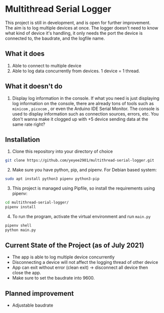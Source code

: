 # Multithread Serial Logger
This project is still in development, and is open for further improvement. The aim is to log multiple devices at once. The logger doesn't need to know what kind of device it's handling, it only needs the port the device is connected to, the baudrate, and the logfile name.  
  
## What it does
1. Able to connect to multiple device
2. Able to log data concurrently from devices. 1 device = 1 thread.
  
## What it doesn't do
1. Display log information in the console. If what you need is just displaying log information on the console, there are already tons of tools such as `minicom` , `picocom` , or even the Arduino IDE Serial Monitor. The console is used to display information such as connection sources, errors, etc. You don't wanna make it clogged up with +5 device sending data at the same rate right?

## Installation
1. Clone this repository into your directory of choice
```bash
git clone https://github.com/yeyee2901/multithread-serial-logger.git
```
2. Make sure you have python, pip, and pipenv. For Debian based system:
```bash
sudo apt install python3 pipenv python3-pip
```
3. This project is managed using Pipfile, so install the requirements using pipenv:
```bash
cd multithread-serial-logger/
pipenv install
```
4. To run the program, activate the virtual environment and run `main.py`
```bash
pipenv shell
python main.py
```

## Current State of the Project (as of July 2021)
- The app is able to log multiple device concurrently
- Disconnecting a device will not affect the logging thread of other device
- App can exit without error (clean exit) -> disconnect all device then close the app.
- Make sure to set the baudrate into 9600.

## Planned improvement
- Adjustable baudrate
